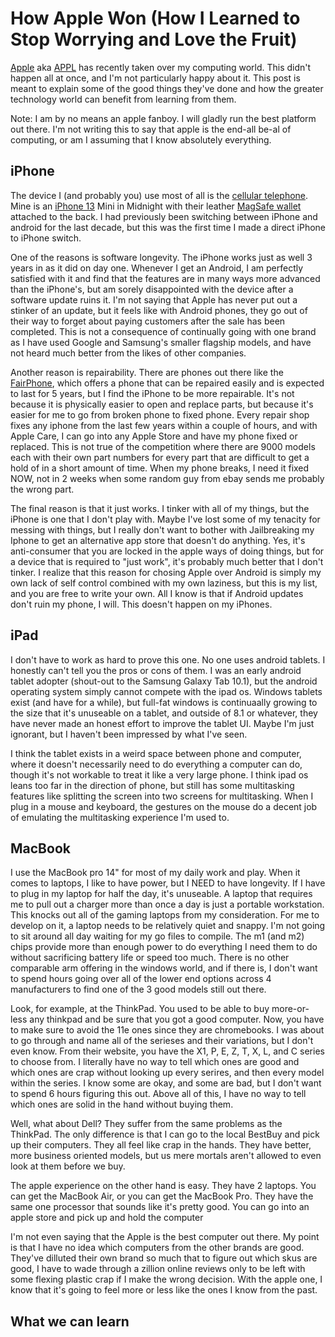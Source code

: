 # How Apple Won (How I Learned to Stop Worrying and Love the Fruit)
[Apple](https://apple.com) aka [APPL](https://finance.yahoo.com/quote/AAPL/) has recently taken over my computing world.
This didn't happen all at once, and I'm not particularly happy about it.
This post is meant to explain some of the good things they've done and how the greater technology world can benefit from learning from them.

Note: I am by no means an apple fanboy.
I will gladly run the best platform out there.
I'm not writing this to say that apple is the end-all be-al of computing, or am I assuming that I know absolutely everything.

## iPhone
The device I (and probably you) use most of all is the [cellular telephone](https://en.wikipedia.org/wiki/Mobile_phone).
Mine is an [iPhone 13](https://www.apple.com/shop/buy-iphone/iphone-13) Mini in Midnight with their leather [MagSafe wallet](https://www.apple.com/shop/product/MM0Y3ZM/A/iphone-leather-wallet-with-magsafe-midnight) attached to the back.
I had previously been switching between iPhone and android for the last decade, but this was the first time I made a direct iPhone to iPhone switch.

One of the reasons is software longevity.
The iPhone works just as well 3 years in as it did on day one.
Whenever I get an Android, I am perfectly satisfied with it and find that the features are in many ways more advanced than the iPhone's, but am sorely disappointed with the device after a software update ruins it.
I'm not saying that Apple has never put out a stinker of an update, but it feels like with Android phones, they go out of their way to forget about paying customers after the sale has been completed.
This is not a consequence of continually going with one brand as I have used Google and Samsung's smaller flagship models, and have not heard much better from the likes of other companies.

Another reason is repairability.
There are phones out there like the [FairPhone](https://www.fairphone.com/en/), which offers a phone that can be repaired easily and is expected to last for 5 years, but I find the iPhone to be more repairable.
It's not because it is physically easier to open and replace parts, but because it's easier for me to go from broken phone to fixed phone.
Every repair shop fixes any iphone from the last few years within a couple of hours, and with Apple Care, I can go into any Apple Store and have my phone fixed or replaced.
This is not true of the competition where there are 9000 models each with their own part numbers for every part that are difficult to get a hold of in a short amount of time.
When my phone breaks, I need it fixed NOW, not in 2 weeks when some random guy from ebay sends me probably the wrong part. 

The final reason is that it just works.
I tinker with all of my things, but the iPhone is one that I don't play with.
Maybe I've lost some of my tenacity for messing with things, but I really don't want to bother with Jailbreaking my Iphone to get an alternative app store that doesn't do anything.
Yes, it's anti-consumer that you are locked in the apple ways of doing things, but for a device that is required to "just work", it's probably much better that I don't tinker.
I realize that this reason for chosing Apple over Android is simply my own lack of self control combined with my own laziness, but this is my list, and you are free to write your own.
All I know is that if Android updates don't ruin my phone, I will.
This doesn't happen on my iPhones.

## iPad
I don't have to work as hard to prove this one. No one uses android tablets. I honestly can't tell you the pros or cons of them. I was an early android tablet adopter (shout-out to the Samsung Galaxy Tab 10.1), but the android operating system simply cannot compete with the ipad os. Windows tablets exist (and have for a while), but full-fat windows is continuaally growing to the size that it's unuseable on a tablet, and outside of 8.1 or whatever, they have never made an honest effort to improve the tablet UI. Maybe I'm just ignorant, but I haven't been impressed by what I've seen. 

I think the tablet exists in a weird space between phone and computer, where it doesn't necessarily need to do everything a computer can do, though it's not workable to treat it like a very large phone. I think ipad os leans too far in the direction of phone, but still has some multitasking features like splitting the screen into two screens for multitasking. When I plug in a mouse and keyboard, the gestures on the mouse do a decent job of emulating the multitasking experience I'm used to.

## MacBook
I use the MacBook pro 14" for most of my daily work and play. When it comes to laptops, I like to have power, but I NEED to have longevity. If I have to plug in my laptop for half the day, it's unuseable. A laptop that requires me to pull out a charger more than once a day is just a portable workstation. This knocks out all of the gaming laptops from my consideration. For me to develop on it, a laptop needs to be relatively quiet and snappy. I'm not going to sit around all day waiting for my go files to compile. The m1 (and m2) chips provide more than enough power to do everything I need them to do without sacrificing battery life or speed too much. There is no other comparable arm offering in the windows world, and if there is, I don't want to spend hours going over all of the lower end options across 4 manufacturers to find one of the 3 good models still out there.

Look, for example, at the ThinkPad.
You used to be able to buy more-or-less any thinkpad and be sure that you got a good computer.
Now, you have to make sure to avoid the 11e ones since they are chromebooks.
I was about to go through and name all of the serieses and their variations, but I don't even know.
From their website, you have the X1, P, E, Z, T, X, L, and C series to choose from.
I literally have no way to tell which ones are good and which ones are crap without looking up every serires, and then every model within the series.
I know some are okay, and some are bad, but I don't want to spend 6 hours figuring this out.
Above all of this, I have no way to tell which ones are solid in the hand without buying them.

Well, what about Dell?
They suffer from the same problems as the ThinkPad.
The only difference is that I can go to the local BestBuy and pick up their computers.
They all feel like crap in the hands.
They have better, more business oriented models, but us mere  mortals aren't allowed to even look at them before we buy.

The apple experience on the other hand is easy.
They have 2 laptops. You can get the MacBook Air, or you can get the MacBook Pro. 
They have the same one processor that sounds like it's pretty good.
You can go into an apple store and pick up and hold the computer

I'm not even saying that the Apple is the best computer out there. My point is that I have no idea which computers from the other brands are good. 
They've dilluted their own brand so much that to figure out which skus are good, I have to wade through a zillion online reviews only to be left with some flexing plastic crap if I make the wrong decision. With the apple one, I know that it's going to feel more or less like the ones I know from the past. 


## What we can learn
